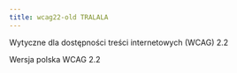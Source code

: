 ```yaml
---
title: wcag22-old TRALALA
---
```


Wytyczne dla dostępności treści internetowych (WCAG) 2.2

Wersja polska WCAG 2.2
